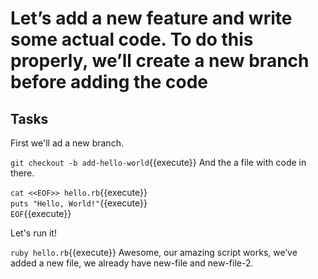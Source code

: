 # Let’s add a new feature and write some actual code. To do this properly, we’ll create a new branch before adding the code

## Tasks

First we'll ad a new branch.  

`git checkout -b add-hello-world`{{execute}}
And the a file with code in there.  

`cat <<EOF>> hello.rb`{{execute}}  
`puts "Hello, World!"`{{execute}}  
`EOF`{{execute}}  

Let's run it!  

`ruby hello.rb`{{execute}}
Awesome, our amazing script works, we’ve added a new file, we already have new-file and new-file-2.
